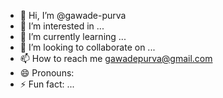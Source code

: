 - 👋 Hi, I’m @gawade-purva
- 👀 I’m interested in ...
- 🌱 I’m currently learning ...
- 💞️ I’m looking to collaborate on ...
- 📫 How to reach me gawadepurva@gmail.com 
- 😄 Pronouns: 
- ⚡ Fun fact: ...

<!---
gawade-purva/gawade-purva is a ✨ special ✨ repository because its `README.md` (this file) appears on your GitHub profile.
You can click the Preview link to take a look at your changes.
--->
